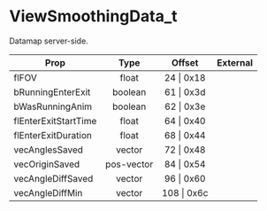 # ViewSmoothingData_t

Datamap server-side.

|Prop|Type|Offset|External|
|---|:-:|:-:|--:|
|flFOV|float|24 \| 0x18||
|bRunningEnterExit|boolean|61 \| 0x3d||
|bWasRunningAnim|boolean|62 \| 0x3e||
|flEnterExitStartTime|float|64 \| 0x40||
|flEnterExitDuration|float|68 \| 0x44||
|vecAnglesSaved|vector|72 \| 0x48||
|vecOriginSaved|pos-vector|84 \| 0x54||
|vecAngleDiffSaved|vector|96 \| 0x60||
|vecAngleDiffMin|vector|108 \| 0x6c||
